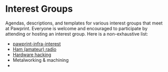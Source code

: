 # Interest Groups

Agendas, descriptions, and templates for various interest groups that meet at Pawprint.
Everyone is welcome and encouraged to participate by attending or hosting an interest group.
Here is a non-exhaustive list:

* [pawprint-infra-interest](infra/)
* [Ham (amateur) radio](radio/)
* [Hardware hacking](hardware_hacking/)
* Metalworking & machining
* 

